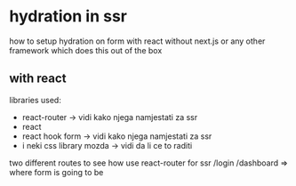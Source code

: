 # hydration in ssr

how to setup hydration on form with react without next.js or any other framework which does this out of the box

## with react
libraries used:
- react-router -> vidi kako njega namjestati za ssr
- react
- react hook form -> vidi kako njega namjestati za ssr
- i neki css library mozda -> vidi da li ce to raditi

two different routes to see how use react-router for ssr
/login
/dashboard => where form is going to be
